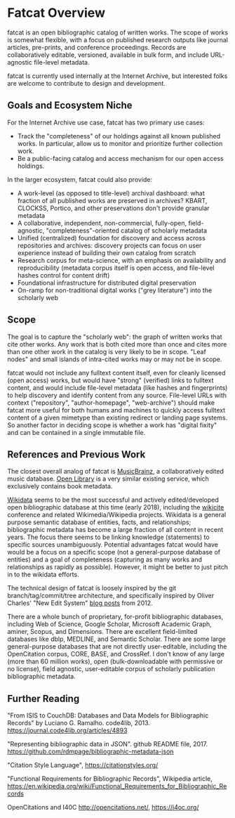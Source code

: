 # Fatcat Overview

fatcat is an open bibliographic catalog of written works.  The scope of works
is somewhat flexible, with a focus on published research outputs like journal
articles, pre-prints, and conference proceedings. Records are collaboratively
editable, versioned, available in bulk form, and include URL-agnostic
file-level metadata.

fatcat is currently used internally at the Internet Archive, but interested
folks are welcome to contribute to design and development.

## Goals and Ecosystem Niche

For the Internet Archive use case, fatcat has two primary use cases:

- Track the "completeness" of our holdings against all known published works.
  In particular, allow us to monitor and prioritize further collection work.
- Be a public-facing catalog and access mechanism for our open access holdings.

In the larger ecosystem, fatcat could also provide:

- A work-level (as opposed to title-level) archival dashboard: what fraction of
  all published works are preserved in archives? KBART, CLOCKSS, Portico, and
  other preservations don't provide granular metadata
- A collaborative, independent, non-commercial, fully-open, field-agnostic,
  "completeness"-oriented catalog of scholarly metadata
- Unified (centralized) foundation for discovery and access across repositories
  and archives: discovery projects can focus on user experience instead of
  building their own catalog from scratch
- Research corpus for meta-science, with an emphasis on availability and
  reproducibility (metadata corpus itself is open access, and file-level hashes
  control for content drift)
- Foundational infrastructure for distributed digital preservation
- On-ramp for non-traditional digital works ("grey literature") into the
  scholarly web

## Scope

The goal is to capture the "scholarly web": the graph of written works that
cite other works. Any work that is both cited more than once and cites more
than one other work in the catalog is very likely to be in scope. "Leaf nodes"
and small islands of intra-cited works may or may not be in scope.

fatcat would not include any fulltext content itself, even for cleanly licensed
(open access) works, but would have "strong" (verified) links to fulltext
content, and would include file-level metadata (like hashes and fingerprints)
to help discovery and identify content from any source. File-level URLs with
context ("repository", "author-homepage", "web-archive") should make fatcat
more useful for both humans and machines to quickly access fulltext content of
a given mimetype than existing redirect or landing page systems. So another
factor in deciding scope is whether a work has "digital fixity" and can be
contained in a single immutable file.

## References and Previous Work

The closest overall analog of fatcat is [MusicBrainz][mb], a collaboratively
edited music database. [Open Library][ol] is a very similar existing service,
which exclusively contains book metadata.

[Wikidata][wd] seems to be the most successful and actively edited/developed
open bibliographic database at this time (early 2018), including the
[wikicite][wikicite] conference and related Wikimedia/Wikipedia projects.
Wikidata is a general purpose semantic database of entities, facts, and
relationships; bibliographic metadata has become a large fraction of all
content in recent years. The focus there seems to be linking knowledge
(statements) to specific sources unambiguously. Potential advantages fatcat
would have would be a focus on a specific scope (not a general-purpose database
of entities) and a goal of completeness (capturing as many works and
relationships as rapidly as possible). However, it might be better to just
pitch in to the wikidata efforts.

The technical design of fatcat is loosely inspired by the git
branch/tag/commit/tree architecture, and specifically inspired by Oliver
Charles' "New Edit System" [blog posts][nes-blog] from 2012.

There are a whole bunch of proprietary, for-profit bibliographic databases,
including Web of Science, Google Scholar, Microsoft Academic Graph, aminer,
Scopus, and Dimensions. There are excellent field-limited databases like dblp,
MEDLINE, and Semantic Scholar. There are some large general-purpose databases
that are not directly user-editable, including the OpenCitation corpus, CORE,
BASE, and CrossRef. I don't know of any large (more than 60 million works),
open (bulk-downloadable with permissive or no license), field agnostic,
user-editable corpus of scholarly publication bibliographic metadata.

[nes-blog]: https://ocharles.org.uk/blog/posts/2012-07-10-nes-does-it-better-1.html
[mb]: https://musicbrainz.org
[ol]: https://openlibrary.org
[wd]: https://wikidata.org
[wikicite]: https://meta.wikimedia.org/wiki/WikiCite_2017

## Further Reading

"From ISIS to CouchDB: Databases and Data Models for Bibliographic Records" by Luciano G. Ramalho. code4lib, 2013. <https://journal.code4lib.org/articles/4893>

"Representing bibliographic data in JSON". github README file, 2017. <https://github.com/rdmpage/bibliographic-metadata-json>

"Citation Style Language", <https://citationstyles.org/>

"Functional Requirements for Bibliographic Records", Wikipedia article, <https://en.wikipedia.org/wiki/Functional_Requirements_for_Bibliographic_Records>

OpenCitations and I40C <http://opencitations.net/>, <https://i4oc.org/>

